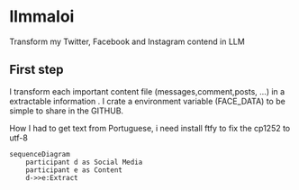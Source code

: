 # llmmaloi
Transform my Twitter, Facebook and Instagram contend in LLM

## First step
I transform each important content file (messages,comment,posts, ...) in a extractable information . I crate a environment variable (FACE_DATA) to be simple to share in the GITHUB. 

How I had to get text from Portuguese, i need install ftfy to fix the cp1252 to utf-8


```mermaid
sequenceDiagram
    participant d as Social Media
    participant e as Content
    d->>e:Extract

```
